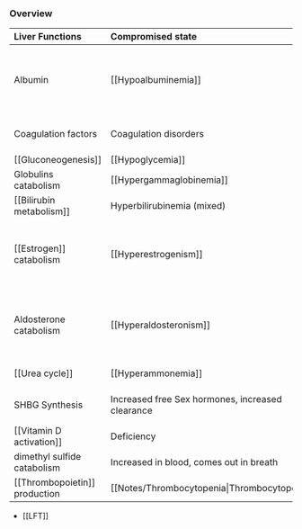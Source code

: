 ### Overview

| Liver Functions               | Compromised state                                | Clinical manifestation                                                                                                      |
| :---------------------------- | :----------------------------------------------- | :-------------------------------------------------------------------------------------------------------------------------- |
| Albumin                       | [[Hypoalbuminemia]]                              | Ascites,<br> effusions like [[Hepatic hydrothorax]] <br> [[Protein energy malnutrition]],<br> [[Leukonychia]]               |
| Coagulation factors           | Coagulation disorders                            | Petechiae, Purpura, <font color="#646a73">ecchymoses</font>, easy bruising                                                  |
| [[Gluconeogenesis]]           | [[Hypoglycemia]]                                 | Whipple triad                                                                                                               |
| Globulins catabolism          | [[Hypergammaglobinemia]]                         | Increased globulin as compared to albumin                                                                                   |
| [[Bilirubin metabolism]]      | Hyperbilirubinemia (mixed)                       | [[Jaundice]]                                                                                                                |
| [[Estrogen]] catabolism       | [[Hyperestrogenism]]                             | [[Gynecomastia]],<br> [[Spider angiomas]]<br> [[Palmar erythema]],<br> Testicular atrophy,<br> [[Hepatopulmonary syndrome]] |
| Aldosterone catabolism        | [[Hyperaldosteronism]]                           | Water and salt retention,<br> [[Hyperdynamic circulation]],<br> [[hepatorenal syndrome]]                                    |
| [[Urea cycle]]                | [[Hyperammonemia]]                               | [[Encephalopathy]], [[Cerebral edema]]                                                                                      |
| SHBG Synthesis                | Increased free Sex hormones, increased clearance | Decreased libido, [[Hypoandrogenism]], [[hypoestrogenism]]                                                                  |
| [[Vitamin D activation]]      | Deficiency                                       | [[hyperparathyroidism]]                                                                                                     |
| dimethyl sulfide catabolism   | Increased in blood, comes out in breath          | [[Fetor hepaticus]]: breath smells like feces                                                                               |
| [[Thrombopoietin]] production | [[Notes/Thrombocytopenia\|Thrombocytopenia]]     | [[mucocutaneous bleeding]]                                                                                                  |

- [[LFT]] 

